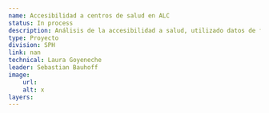 ```yaml
---
name: Accesibilidad a centros de salud en ALC
status: In process
description: Análisis de la accesibilidad a salud, utilizado datos de fuentes oficiales en 16-20 países de la región recolectados y procesados por PAHO. Este análisis será parte del Flagship 2025 de la División de Transporte. 
type: Proyecto
division: SPH
link: nan
technical: Laura Goyeneche
leader: Sebastian Bauhoff
image: 
    url: 
    alt: x
layers:
---
```

    